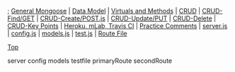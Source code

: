 

<x id='top'></x>;
[General Mongoose](#genmongoo) | [Data Model](#gendatamod) | [Virtuals and Methods](#virtualsmethod) | [CRUD](#crud) | [CRUD-Find/GET](#findget) | [CRUD-Create/POST.js](#createpost) | [CRUD-Update/PUT](#updateput) | [CRUD-Delete](#delete) | [CRUD-Key Points](#keys) | [Heroku, mLab, Travis CI](#hermlabtrav) | [Practice Comments](#practice) | [server.js](#server) | [config.js](#config) | [models.js](#models) | [test.js](#testfile) | [Route File](#route)


[Top](#top) 

<x id='genmongoo'></x>
<x id='gendatamod'></x>
<x id='virtualsmethod'></x>
<x id='crud'></x>
<x id='findget'></x>
<x id='createpost'></x>
<x id='updateput'></x>
<x id='delete'></x>
<x id='keys'></x>
<x id='hermlabtrav'></x>
<x id='practice'></x>
<x id='server'></x>
<x id='config'></x>
<x id='models'></x>
<x id='testfile'></x>
<x id='route'></x>
<x id='createpost'></x>
<x id='createpost'></x>
<x id='createpost'></x>


server
config
models
testfile
primaryRoute
secondRoute


<x id='practice'></x>
